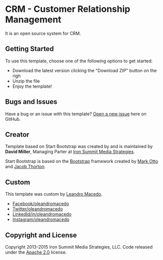 # CRM - Customer Relationship Management

It is an open source system for CRM.

## Getting Started

To use this template, choose one of the following options to get started:
* Download the latest version clicking the "Download ZIP" button on the righ
* Unzip the file
* Enjoy the template!

## Bugs and Issues

Have a bug or an issue with this template? [Open a new issue](https://github.com/leandromac/CRM/issues) here on GitHub.

## Creator

Template based on Start Bootstrap was created by and is maintained by **David Miller**, Managing Parter at [Iron Summit Media Strategies](http://www.ironsummitmedia.com/).

Start Bootstrap is based on the [Bootstrap](http://getbootstrap.com/) framework created by [Mark Otto](https://twitter.com/mdo) and [Jacob Thorton](https://twitter.com/fat).

## Custom

This template was custom by [Leandro Macedo](http://www.leandromacedo.com).
* [Facebook/oleandromacedo](https://www.facebook.com/oLeandroMacedo/)
* [Twitter/oleandromacedo](https://twitter.com/oleandromacedo)
* [LinkedId/in/oleandromacedo](https://br.linkedin.com/in/oleandromacedo)
* [Instagram/oleandromacedo](https://instagram.com/oleandromacedo)

## Copyright and License

Copyright 2013-2015 Iron Summit Media Strategies, LLC. Code released under the [Apache 2.0](https://github.com/IronSummitMedia/startbootstrap-sb-admin-2/blob/gh-pages/LICENSE) license.
